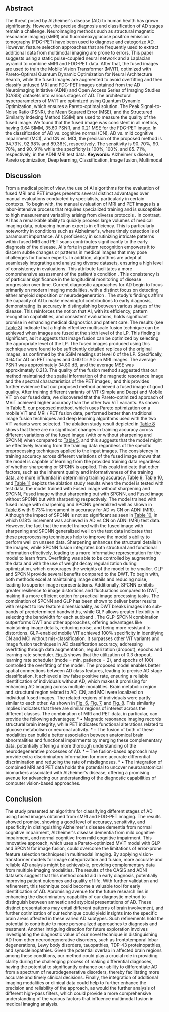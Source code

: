 ## Abstract
The threat posed by Alzheimer's disease (AD) to human health has grown significantly. However, the precise diagnosis and classification of AD stages remain a challenge. Neuroimaging methods such as structural magnetic resonance imaging (sMRI) and fluorodeoxyglucose positron emission tomography (FDG-PET) have been used to diagnose and categorize AD. However, feature selection approaches that are frequently used to extract additional data from multimodal imaging are prone to errors. This paper suggests using a static pulse-coupled neural network and a Laplacian pyramid to combine sMRI and FDG-PET data. After that, the fused images are used to train the Mobile Vision Transformer (MViT), optimized with Pareto-Optimal Quantum Dynamic Optimization for Neural Architecture Search, while the fused images are augmented to avoid overfitting and then classify unfused MRI and FDG-PET images obtained from the AD Neuroimaging Initiative (ADNI) and Open Access Series of Imaging Studies (OASIS) datasets into various stages of AD. The architectural hyperparameters of MViT are optimized using Quantum Dynamic Optimization, which ensures a Pareto-optimal solution. The Peak Signal-to-Noise Ratio (PSNR), the Mean Squared Error (MSE), and the Structured Similarity Indexing Method (SSIM) are used to measure the quality of the fused image. We found that the fused image was consistent in all metrics, having 0.64 SIMM, 35.60 PSNR, and 0.21 MSE for the FDG-PET image. In the classification of AD vs. cognitive normal (CN), AD vs. mild cognitive impairment (MCI), and CN vs. MCI, the precision of the proposed method is 94.73%, 92.98% and 89.36%, respectively. The sensitivity is 90. 70%, 90. 70%, and 90. 91% while the specificity is 100%, 100%, and 85. 71%, respectively, in the ADNI MRI test data. **Keywords:** Alzheimer's disease, Pareto optimization, Deep learning, Classification, Image fusion, Multimodal

## Discussion
From a medical point of view, the use of AI algorithms for the evaluation of fused MRI and PET images presents several distinct advantages over manual evaluations conducted by specialists, particularly in certain contexts. To begin with, the manual evaluation of MRI and PET images is a labor-intensive process that requires specialized training and is susceptible to high measurement variability arising from diverse protocols [](#br0800). In contrast, AI has a remarkable ability to quickly process large volumes of medical imaging data, outpacing human experts in efficiency. This is particularly noteworthy in conditions such as Alzheimer's, where timely detection is of paramount importance. AI's proficiency in scrutinizing intricate patterns within fused MRI and PET scans contributes significantly to the early diagnosis of the disease. AI's forte in pattern recognition empowers it to discern subtle changes or patterns in medical images that may pose challenges for human experts. In addition, algorithms are adept at seamlessly integrating and analyzing diverse datasets, ensuring a high level of consistency in evaluations. This attribute facilitates a more comprehensive assessment of the patient's condition [](#br0810). This consistency is of particular significance in the longitudinal monitoring of disease progression over time. Current diagnostic approaches for AD begin to focus primarily on modern imaging modalities, with a distinct focus on detecting either amyloid deposition or neurodegeneration [](#br0800). The study's findings affirm the capacity of AI to make meaningful contributions to early diagnosis, demonstrating its accuracy in distinguishing between various stages of the disease. This reinforces the notion that AI, with its efficiency, pattern recognition capabilities, and consistent evaluations, holds significant promise in enhancing medical diagnostics and patient care. The results (see [Table 3](#tbl0030)) indicate that a highly effective multiscale fusion technique can be achieved when images are fused at the sixth level of the LP. This finding is significant, as it suggests that image fusion can be optimized by selecting the appropriate level of the LP. The fused images produced using this technique were found to be sufficiently detailed replicas of the original images, as confirmed by the SSIM readings at level 6 of the LP. Specifically, 0.64 for AD on PET images and 0.60 for AD on MRI images. The average PSNR was approximately 34.80 dB, and the average MSE was approximately 0.213. The quality of the fusion method suggested that our method maintained the spatial information of the magnetic resonance image and the spectral characteristics of the PET images [](#br0820), and this provides further evidence that our proposed method achieved a fused image of good quality. After training different variants of ViT (Simple and Deep) and Mobile ViT on our fused data, we discovered that the Pareto-optimized approach of MViT achieved higher accuracy than the other two ViT variants. As shown in [Table 5](#tbl0050), our proposed method, which uses Pareto optimization on a mobile ViT and MRI / PET fusion data, performed better than traditional image fusion techniques and deep learning algorithms used with the two ViT variants were selected. The ablation study result depicted in [Table 8](#tbl0080) shows that there are no significant changes in training accuracy across different variations of the fused image (with or without sharpening and SPCNN) when compared to [Table 5](#tbl0050), and this suggests that the model might be effectively learning from the training data regardless of the specific preprocessing techniques applied to the input images. The consistency in training accuracy across different variations of the fused image shows that the model is capable of learning from the provided training data regardless of whether sharpening or SPCNN is applied. This could indicate that other factors, such as the inherent quality and informativeness of the training data, are more influential in determining training accuracy. [Table 9](#tbl0090), [Table 10](#tbl0100), and [Table 11](#tbl0110) depicts the ablation study results when the model is tested with test data, the model trained with Fused image without sharpening and SPCNN, Fused image without sharpening but with SPCNN, and Fused image without SPCNN but with sharpening respectively. The model trained with fused image with sharpening and SPCNN generalized well as shown in [Table 6](#tbl0060) with 9.73% increament in accuracy for AD vs CN on ADNI (MRI). Although the impact of SPCNN is not so significant as seen in [Table 10](#tbl0100), in which 0.18% increment was achieved in AD vs CN on ADNI (MRI) test data. However, the fact that the model trained with the fused image with sharpening and SPCNN generalized well on the test data indicates that these preprocessing techniques help to improve the model's ability to perform well on unseen data. Sharpening enhances the structural details in the images, while SPCNN fusion integrates both structural and functional information effectively, leading to a more informative representation for the model to learn from. Overfitting was able to be controlled by augmenting the data and with the use of weight decay regularization during optimization, which encourages the weights of the model to be smaller. GLP and SPCNN provide several benefits compared to the DWT. To begin with, both methods excel at maintaining image details and reducing noise, leading to superior image representations. Additionally, SPCNN exhibits greater resilience to image distortions and fluctuations compared to DWT, making it a more efficient option for practical image processing tasks. The combination of SPCNN and GLP has been shown to deliver better results with respect to low feature dimensionality, as DWT breaks images into sub-bands of predetermined bandwidths, while GLP allows greater flexibility in selecting the bandwidth for each subband [](#br0830). The GLP-SPCNN combination outperforms DWT and other approaches, offering advantages like maintaining image details, reducing noise, and being more resistant to distortions. GLP-enabled mobile ViT achieved 100% specificity in identifying CN and MCI without mis-classification. It surpasses other ViT variants and image fusion techniques in AD classification accuracy, addressing overfitting through data augmentation, regularization (dropout), epochs and learning rate scheduler. [Fig. 5](#fg0060) shows that the utilization of 0.3 dropout, learning rate scheduler (mode = min, patience = 2), and epochs of 100) controlled the overfitting of the model. The proposed model enables better spatial connections between AD class features, leading to precise AD stage classification. It achieved a low false positive rate, ensuring a reliable identification of individuals without AD, which makes it promising for enhancing AD imaging across multiple modalities. Brain metabolic region and structural region related to AD, CN, and MCI were localized on individual fused images. The related regions of individuals were partly similar to each other. As shown in [Fig. 6](#fg0070), [Fig. 7](#fg0080), and [Fig. 8](#fg0090). This similarity implies indicates that there are similar regions of interest across the different classes. The combination of MRI and PET data, in particular, can provide the following advantages: * • Magnetic resonance imaging records structural brain integrity, while PET indicates functional alterations related to glucose metabolism or neuronal activity. * **–** The fusion of both of these modalities can build a better association between anatomical brain abnormalities and functional impairments by merging these complementary data, potentially offering a more thorough understanding of the neurodegenerative processes of AD. * **–** The fusion-based approach may provide extra discriminatory information for more accurate differential discrimination and reducing the rate of misdiagnoses. * • The integration of combined MRI and PET data holds the potential to uncover neuroanatomical biomarkers associated with Alzheimer's disease, offering a promising avenue for advancing our understanding of the diagnostic capabilities of computer vision-based approaches.

## Conclusion
The study presented an algorithm for classifying different stages of AD using fused images obtained from sMRI and FDG-PET imaging. The results showed promise, showing a good level of accuracy, sensitivity, and specificity in distinguishing Alzheimer's disease dementia from normal cognitive impairment, Alzheimer's disease dementia from mild cognitive impairment, and normal cognitive from mild cognitive impairment. This innovative approach, which uses a Pareto-optimized MViT model with GLP and SPCNN for image fusion, could overcome the limitations of error-prone feature selection techniques in multimodal imaging. By applying vision-transformer models for image categorization and fusion, more accurate and reliable AD analysis might be achievable, providing complementary data from multiple imaging modalities. The results of the OASIS and ADNI datasets suggest that this method could aid in early diagnosis, potentially improving patient outcomes and quality of life. With further validation and refinement, this technique could become a valuable tool for early identification of AD. Apromising avenue for the future research lies in enhancing the discriminatory capability of our diagnostic method to distinguish between amnestic and atypical presentations of AD. These distinct presentations may entail different patterns of brain involvement, and further optimization of our technique could yield insights into the specific brain areas affected in these varied AD subtypes. Such refinements hold the potential to contribute to more personalized approaches to diagnosis and treatment. Another intriguing direction for future exploration involves investigating the diagnostic value of our novel technique in distinguishing AD from other neurodegenerative disorders, such as frontotemporal lobar degenerations, Lewy body disorders, tauopathies, TDP-43 proteinopathies, and synucleinopathies. Given the potential overlap in affected brain regions among these conditions, our method could play a crucial role in providing clarity during the challenging process of making differential diagnoses, having the potential to significantly enhance our ability to differentiate AD from a spectrum of neurodegenerative disorders, thereby facilitating more accurate and timely clinical decisions. Finally, the integration of additional imaging modalities or clinical data could help to further enhance the precision and reliability of the approach, as would the further analysis of different high-pass filters, which could provide a more comprehensive understanding of the various factors that influence multimodal fusion in medical imaging analysis.

